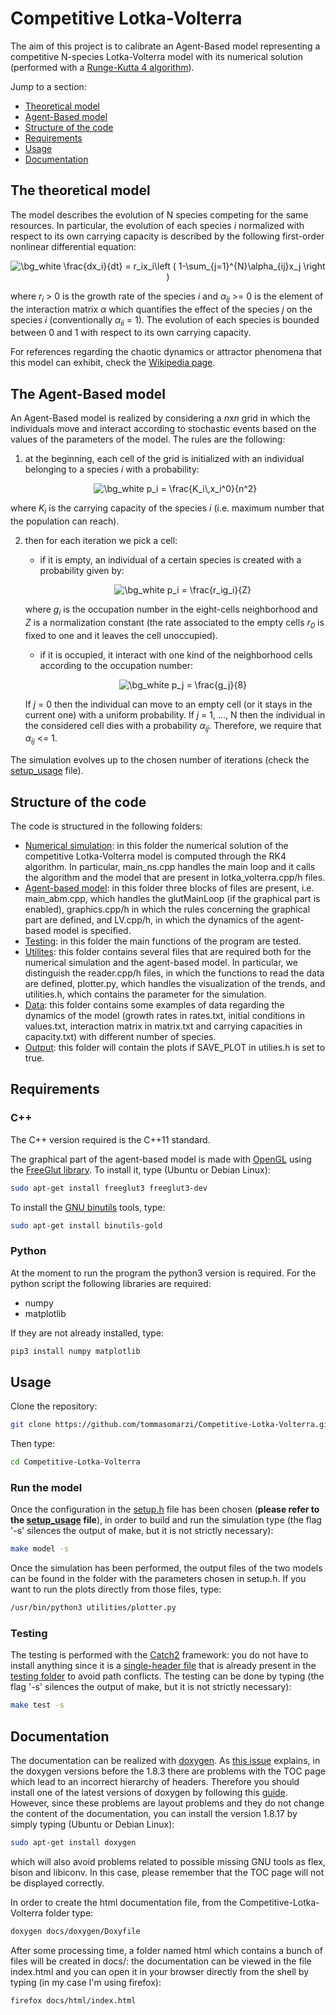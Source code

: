 # Competitive Lotka-Volterra 
The aim of this project is to calibrate an Agent-Based model representing a competitive N-species Lotka-Volterra model with its numerical solution (performed with a [Runge-Kutta 4 algorithm](https://en.wikipedia.org/wiki/Runge%E2%80%93Kutta_methods#The_Runge%E2%80%93Kutta_method)).

Jump to a section:
*   [Theoretical model](#The-theoretical-model)
*   [Agent-Based model](#The-Agent-Based-model)
*   [Structure of the code](#Structure-of-the-code)
*   [Requirements](#Requirements)
*   [Usage](#Usage)
*   [Documentation](#Documentation)

## The theoretical model
The model describes the evolution of N species competing for the same resources.
In particular, the evolution of each species *i* normalized with respect to its own carrying capacity is described by the following first-order nonlinear differential equation:

<p>
<CENTER>
<img src="https://latex.codecogs.com/png.image?\dpi{110}&space;\bg_white&space;\frac{dx_i}{dt}&space;=&space;r_ix_i\left&space;(&space;1-\sum_{j=1}^{N}\alpha_{ij}x_j&space;\right&space;)" title="\bg_white \frac{dx_i}{dt} = r_ix_i\left ( 1-\sum_{j=1}^{N}\alpha_{ij}x_j \right )" />
</CENTER>
</p>

where *r<sub>i</sub>* > 0 is the growth rate of the species *i* and *&alpha;<sub>ij</sub>* >= 0 is the element of the interaction matrix *&alpha;* which quantifies the effect of the species *j* on the species *i* (conventionally *&alpha;<sub>ii</sub>* = 1).
The evolution of each species is bounded between 0 and 1 with respect to its own carrying capacity.

For references regarding the chaotic dynamics or attractor phenomena that this model can exhibit, check the [Wikipedia page](https://en.wikipedia.org/wiki/Competitive_Lotka%E2%80%93Volterra_equations#Possible_dynamics).

## The Agent-Based model
An Agent-Based model is realized by considering a *n*x*n* grid in which the individuals move and interact according to stochastic events based on the values of the parameters of the model. The rules are the following:

1.  at the beginning, each cell of the grid is initialized with an individual belonging to a species *i* with a probability:

    <p>
    <CENTER>
    <img src="https://latex.codecogs.com/png.image?\dpi{110}&space;\bg_white&space;p_i&space;=&space;\frac{K_ix_i^0}{n^2}" title="\bg_white p_i = \frac{K_i\,x_i^0}{n^2}" />
    </CENTER>
    </p>

where *K<sub>i</sub>* is the carrying capacity of the species *i* (i.e. maximum number that the population can reach).

2.  then for each iteration we pick a cell:
    *   if it is empty, an individual of a certain species is created with a probability given by:

        <p>
        <CENTER>
        <img src="https://latex.codecogs.com/png.image?\dpi{110}&space;\bg_white&space;p_i&space;=&space;\frac{r_ig_i}{Z}" title="\bg_white p_i = \frac{r_ig_i}{Z}" />
        </CENTER>
        </p>

    where *g<sub>i</sub>* is the occupation number in the eight-cells neighborhood and *Z* is a normalization constant (the rate associated to the empty cells *r<sub>0</sub>* is fixed to one and it leaves the cell unoccupied).

    *   if it is occupied, it interact with one kind of the neighborhood cells according to the occupation number:
    
        <p>
        <CENTER>
        <img src="https://latex.codecogs.com/png.image?\dpi{110}&space;\bg_white&space;p_j&space;=&space;\frac{g_j}{8}" title="\bg_white p_j = \frac{g_j}{8}" />
        </CENTER>
        </p>

    If *j* = 0 then the individual can move to an empty cell (or it stays in the current one) with a uniform probability.
    If *j* = 1, ..., N then the individual in the considered cell dies with a probability *&alpha;<sub>ij</sub>*. Therefore, we require that *&alpha;<sub>ij</sub>* <= 1.

The simulation evolves up to the chosen number of iterations (check the [setup_usage](https://github.com/tommasomarzi/Competitive-Lotka-Volterra/blob/master/docs/setup_usage.md) file).

## Structure of the code
The code is structured in the following folders:
*   [Numerical simulation](https://github.com/tommasomarzi/Competitive-Lotka-Volterra/tree/master/numerical_simulation): in this folder the numerical solution of the competitive Lotka-Volterra model is computed through the RK4 algorithm. In particular, main_ns.cpp handles the main loop and it calls the algorithm and the model that are present in lotka_volterra.cpp/h files.
*   [Agent-based model](https://github.com/tommasomarzi/Competitive-Lotka-Volterra/tree/master/agent_based_model): in this folder three blocks of files are present, i.e. main_abm.cpp, which handles the glutMainLoop (if the graphical part is enabled), graphics.cpp/h in which the rules concerning the graphical part are defined, and LV.cpp/h, in which the dynamics of the agent-based model is specified.
*   [Testing](https://github.com/tommasomarzi/Competitive-Lotka-Volterra/tree/master/testing): in this folder the main functions of the program are tested.
*   [Utilites](https://github.com/tommasomarzi/Competitive-Lotka-Volterra/tree/master/utilities): this folder contains several files that are required both for the numerical simulation and the agent-based model. In particular, we distinguish the reader.cpp/h files, in which the functions to read the data are defined, plotter.py, which handles the visualization of the trends, and utilities.h, which contains the parameter for the simulation.
*   [Data](https://github.com/tommasomarzi/Competitive-Lotka-Volterra/tree/master/data): this folder contains some examples of data regarding the dynamics of the model (growth rates in rates.txt, initial conditions in values.txt, interaction matrix in matrix.txt and carrying capacities in capacity.txt) with different number of species.
*   [Output](https://github.com/tommasomarzi/Competitive-Lotka-Volterra/tree/master/output): this folder will contain the plots if SAVE_PLOT in utilies.h is set to true.

## Requirements
### C++
The C++ version required is the C++11 standard.

The graphical part of the agent-based model is made with [OpenGL](https://www.opengl.org//) using the [FreeGlut library](http://freeglut.sourceforge.net/). 
To install it, type (Ubuntu or Debian Linux):
```bash
sudo apt-get install freeglut3 freeglut3-dev
```
To install the [GNU binutils](https://www.gnu.org/software/binutils/) tools, type:
```bash
sudo apt-get install binutils-gold
```

### Python
At the moment to run the program the python3 version is required.
For the python script the following libraries are required:

*   numpy
*   matplotlib 

If they are not already installed, type:
```bash
pip3 install numpy matplotlib
```

## Usage
Clone the repository:
```bash
git clone https://github.com/tommasomarzi/Competitive-Lotka-Volterra.git
```
Then type:
```bash
cd Competitive-Lotka-Volterra 
```

### Run the model
Once the configuration in the [setup.h](https://github.com/tommasomarzi/Competitive-Lotka-Volterra/blob/master/utilities/setup.h) file has been chosen (**please refer to the [setup_usage](https://github.com/tommasomarzi/Competitive-Lotka-Volterra/blob/master/docs/setup_usage.md) file**), in order to build and run the simulation type (the flag '-s' silences the output of make, but it is not strictly necessary):
```bash
make model -s
```
Once the simulation has been performed, the output files of the two models can be found in the folder with the parameters chosen in setup.h. If you want to run the plots directly from those files, type:
```bash
/usr/bin/python3 utilities/plotter.py
```

### Testing
The testing is performed with the [Catch2](https://github.com/catchorg/Catch2/tree/v2.x) framework: you do not have to install anything since it is a [single-header file](https://github.com/tommasomarzi/Competitive-Lotka-Volterra/blob/master/testing/catch.hpp) that is already present in the [testing folder](https://github.com/tommasomarzi/Competitive-Lotka-Volterra/tree/master/testing) to avoid path conflicts.
The testing can be done by typing (the flag '-s' silences the output of make, but it is not strictly necessary):
```bash
make test -s
```

## Documentation
The documentation can be realized with [doxygen](https://www.doxygen.nl/index.html). 
As [this issue](https://github.com/doxygen/doxygen/issues/4851) explains, in the doxygen versions before the 1.8.3 there are problems with the TOC page which lead to an incorrect hierarchy of headers.
Therefore you should install one of the latest versions of doxygen by following this [guide](https://www.doxygen.nl/manual/install.html).
However, since these problems are layout problems and they do not change the content of the documentation, you can install the version 1.8.17 by simply typing (Ubuntu or Debian Linux):
```bash
sudo apt-get install doxygen
```
which will also avoid problems related to possible missing GNU tools as flex, bison and libiconv.
In this case, please remember that the TOC page will not be displayed correctly.

In order to create the html documentation file, from the Competitive-Lotka-Volterra folder type:
```bash
doxygen docs/doxygen/Doxyfile
```
After some processing time, a folder named html which contains a bunch of files will be created in docs/: the documentation can be viewed in the file index.html and you can open it in your browser directly from the shell by typing (in my case I'm using firefox):
```bash
firefox docs/html/index.html 
```
